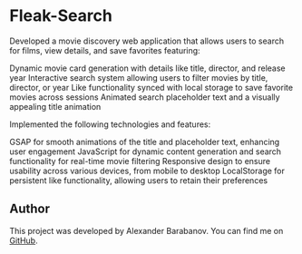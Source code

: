 # Fleak-Search
Developed a movie discovery web application that allows users to search for films, view details, and save favorites featuring:

Dynamic movie card generation with details like title, director, and release year
Interactive search system allowing users to filter movies by title, director, or year
Like functionality synced with local storage to save favorite movies across sessions
Animated search placeholder text and a visually appealing title animation

Implemented the following technologies and features:

GSAP for smooth animations of the title and placeholder text, enhancing user engagement
JavaScript for dynamic content generation and search functionality for real-time movie filtering
Responsive design to ensure usability across various devices, from mobile to desktop
LocalStorage for persistent like functionality, allowing users to retain their preferences

## Author

This project was developed by Alexander Barabanov. You can find me on [GitHub]((https://github.com/Aleksandr-Barabanov-DE)).
